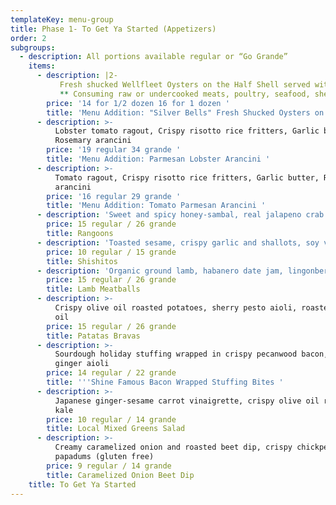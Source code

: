 ```yaml
---
templateKey: menu-group
title: Phase 1- To Get Ya Started (Appetizers)
order: 2
subgroups:
  - description: All portions available regular or “Go Grande”
    items:
      - description: |2-
           Fresh shucked Wellfleet Oysters on the Half Shell served with House cocktail sauce & Thai bird chili mignonette  
           ** Consuming raw or undercooked meats, poultry, seafood, shellfish, or eggs may increase your risk of foodborne illness, especially if you have certain medical conditions**
        price: '14 for 1/2 dozen 16 for 1 dozen '
        title: 'Menu Addition: "Silver Bells" Fresh Shucked Oysters on the Half Shell '
      - description: >-
          Lobster tomato ragout, Crispy risotto rice fritters, Garlic butter,
          Rosemary arancini 
        price: '19 regular 34 grande '
        title: 'Menu Addition: Parmesan Lobster Arancini '
      - description: >-
          Tomato ragout, Crispy risotto rice fritters, Garlic butter, Rosemary
          arancini 
        price: '16 regular 29 grande '
        title: 'Menu Addition: Tomato Parmesan Arancini '
      - description: 'Sweet and spicy honey-sambal, real jalapeno crab filling'
        price: 15 regular / 26 grande
        title: Rangoons
      - description: 'Toasted sesame, crispy garlic and shallots, soy vinaigrette'
        price: 10 regular / 15 grande
        title: Shishitos
      - description: 'Organic ground lamb, habanero date jam, lingonberry (gluten free)'
        price: 15 regular / 26 grande
        title: Lamb Meatballs
      - description: >-
          Crispy olive oil roasted potatoes, sherry pesto aioli, roasted garlic
          oil
        price: 15 regular / 26 grande
        title: Patatas Bravas
      - description: >-
          Sourdough holiday stuffing wrapped in crispy pecanwood bacon, Candied
          ginger aioli 
        price: 14 regular / 22 grande
        title: '''Shine Famous Bacon Wrapped Stuffing Bites '
      - description: >-
          Japanese ginger-sesame carrot vinaigrette, crispy olive oil roasted
          kale
        price: 10 regular / 14 grande
        title: Local Mixed Greens Salad
      - description: >-
          Creamy caramelized onion and roasted beet dip, crispy chickpea
          papadums (gluten free)
        price: 9 regular / 14 grande
        title: Caramelized Onion Beet Dip
    title: To Get Ya Started
---
```


